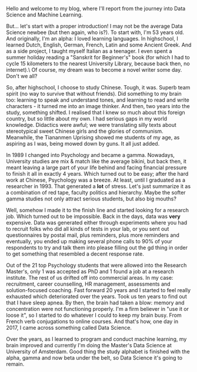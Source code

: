 Hello and welcome to my blog, where I'll report from the journey into Data Science and Machine Learning.

But... let's start with a proper introduction! I may not be the average Data Science newbee (but then again, who is?). To start with, I'm 53 years old. And originally, I'm an alpha: I loved learning languages. In highschool, I learned Dutch, English, German, French, Latin and some Ancient Greek. And as a side project, I taught myself Italian as a teenager. I even spent a summer holiday reading a "Sanskrit for Beginner's" book (for which I had to cycle 15 kilometers to the nearest University Library, because back then, no internet).\ 
Of course, my dream was to become a novel writer some day. Don't we all?

So, after highschool, I choose to study Chinese. Tough, it was. Superb team spirit (no way to survive that without friends). Did something to my brain too: learning to speak and understand tones, and learning to read and write characters - it turned me into an image thinker.
And then, two years into the study, something shifted. I realised that I knew so much about this foreign country, but so little about my own. I had serious gaps in my world knowledge. Didactics were awful; we were translating silly texts about stereotypical sweet Chinese girls and the glories of communism. Meanwhile, the Tiananmen Uprising showed me students of my age, as aspiring as I was, being mowed down by guns. It all just added.

In 1989 I changed into Psychology and became a gamma. Nowadays, University studies are mix & match like the average bikini, but back then, it meant leaving a large part of your life behind and facing financial pressure to finish it all in exactly 4 years. Which turned out to be easy; after the hard work at Chinese, Psychology was a breeze. At least, until I graduated as a researcher in 1993. That generated a **lot** of stress. Let's just summarize it as a combination of red tape, faculty politics and hierarchy. Maybe the softer gamma studies not only attract serious students, but also big mouths?

Well, somehow I made it to the finish line and started looking for a research job. Which turned out to be impossible. Back in the days, data was **very** expensive. Data was generated either through experiments where you had to recruit folks who did all kinds of tests in your lab, or you sent out questionnaires by postal mail, plus reminders, plus more reminders and eventually, you ended up making several phone calls to 90% of your respondents to try and talk them into please filling out the gd thing in order to get something that resembled a decent response rate.

Out of the 21 top Psychology students that were allowed into the Research Master's, only 1 was accepted as PhD and 1 found a job at a research institute. The rest of us drifted off into commercial areas. In my case: recruitment, career counselling, HR management, assessments and solution-focused coaching. 
Fast forward 20 years and I started to feel really exhausted which deteriorated over the years. Took us ten years to find out that I have sleep apnea. By then, the brain had taken a blow: memory and concentration were not functioning properly. I'm a firm believer in "use it or loose it", so I started to do whatever I could to keep my brain busy. From French verb conjugations to online courses. And that's how, one day in 2017, I came across something called Data Science.

Over the years, as I learned to program and conduct machine learning, my brain improved and currently I'm doing the Master's Data Science at University of Amsterdam. Good thing the study alphabet is finished with the alpha, gamma and now beta under the belt, so Data Science it's going to remain.
